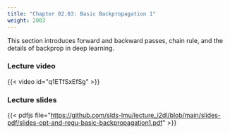 ```yaml
---
title: "Chapter 02.03: Basic Backpropagation 1"
weight: 2003
---
```

This section introduces forward and backward passes, chain rule, and the details of backprop in deep learning.
<!--more-->

### Lecture video

{{< video id="q1ETfSxEfSg" >}}

### Lecture slides

{{< pdfjs file="https://github.com/slds-lmu/lecture_i2dl/blob/main/slides-pdf/slides-opt-and-regu-basic-backpropagation1.pdf" >}}




